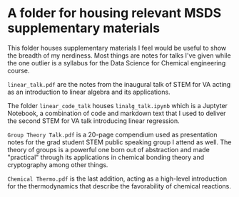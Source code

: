 # A folder for housing relevant MSDS supplementary materials 

This folder houses supplementary materials I feel would be useful to show the breadth of my nerdiness. Most things are notes for talks I've given while the one outlier is a syllabus for the Data Science for Chemical engineering course.

`linear_talk.pdf` are the notes from the inaugural talk of STEM for VA acting as an introduction to linear algebra and its applications.

The folder `linear_code_talk` houses `linalg_talk.ipynb` which is a Juptyter Notebook, a combination of code and markdown text that I used to deliver the second STEM for VA talk introducing linear regression. 

`Group Theory Talk.pdf` is a 20-page compendium used as presentation notes for the grad student STEM public speaking group I attend as well. The theory of groups is a powerful one born out of abstraction and made "practical" through its applications in chemical bonding theory and cryptography among other things.

`Chemical Thermo.pdf` is the last addition, acting as a high-level introduction for the thermodynamics that describe the favorability of chemical reactions.
